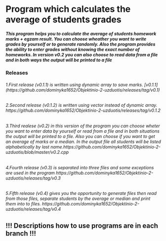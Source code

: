 <h1> Program which calculates the average of students grades </h1>
<h5> This program helps you to calculate the average of students homework marks + egzam result. You can choose wheather you want to write grades by yourself or to generate randomly. Also the program provides the ability to enter grades without knowing the exact number of homeworks. In version v0.2 you can also choose to read data from a file and in both ways the output will be printed to a file</5>

<h3> Releases </h3>
<h6>1.First release (v0.1.1) is written using dynamic array to save marks.  [v0.1.1](https://github.com/dominyka1652/Objektinio-2-uzduotis/releases/tag/v0.1) </h6>
<h6>2.Second release (v0.1.2) is written using vector instead of dynamic array. https://github.com/dominyka1652/Objektinio-2-uzduotis/releases/tag/v0.1.2 </h6>
<h6>3.Third realese (v0.2) in this version of the program you can choose wheter you want to enter data by yourself or read from a file and in both situations the output will be printed to a file. Also you can choose if you want to get an average of marks or a median. In the output file all students will be listed alphabetically by last name.https://github.com/dominyka1652/Objektinio-2-uzduotis/blob/master/v0.2.cpp</h6>
<h6>4.Fourth release (v0.3) is separated into three files and some exceptions are used in the program https://github.com/dominyka1652/Objektinio-2-uzduotis/releases/tag/v0.3</h6>
<h6>5.Fifth release (v0.4) gives you the opportunity to generate files then read from those files, separate students by the average or median and print them into to files. https://github.com/dominyka1652/Objektinio-2-uzduotis/releases/tag/v0.4</h6>

<h2>!!! Descriptions how to use programs are in each branch !!! </h2>
                                                      
